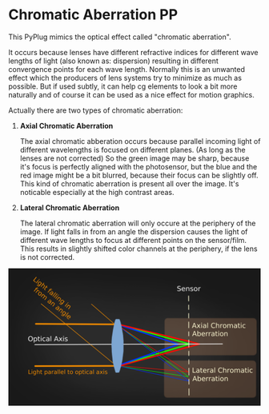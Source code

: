 # Chromatic Aberration PP

This PyPlug mimics the optical effect called "chromatic aberration".

It occurs because lenses have different refractive indices for different wave lengths of light (also known as: dispersion) resulting in different convergence points for each wave length.
Normally this is an unwanted effect which the producers of lens systems try to minimize as much as possible. But if used subtly, it can help cg elements to look a bit more naturally and of course it can be used as a nice effect for motion graphics.

Actually there are two types of chromatic aberration:

1. **Axial Chromatic Aberration**

   The axial chromatic abberation occurs because parallel incoming light of different wavelengths is focused on different planes. (As long as the lenses are not corrected) So the green image may be sharp, because it's focus is perfectly aligned with the photosensor, but the blue and the red image might be a bit blurred, because their focus can be slightly off.
   This kind of chromatic aberration is present all over the image. It's noticable especially at the high contrast areas.

2. **Lateral Chromatic Aberration**

   The lateral chromatic aberration will only occure at the periphery of the image. If light falls in from an angle the dispersion causes the light of different wave lengths to focus at different points on the sensor/film. This results in slightly shifted color channels at the periphery, if the lens is not corrected. 



![Schematic](Resources/chromatic_aberration_schematic.png)
